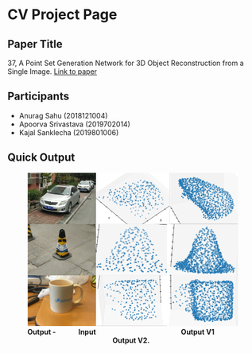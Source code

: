 # CV Project Page


## Paper Title
37, A Point Set Generation Network for 3D Object Reconstruction from a Single Image.
<a href="https://arxiv.org/pdf/1612.00603.pdf"> Link to paper</a>

## Participants
- Anurag Sahu (2018121004)
- Apoorva Srivastava (2019702014)
- Kajal Sanklecha (2019801006)

## Quick Output
 <figure>
  <img src = "./Images/Results.png"></img>
  <figcaption><b>Output - &emsp;&emsp;&emsp;Input&emsp;&emsp;&emsp;&emsp;&emsp;&emsp;&emsp;&emsp;&emsp;&emsp;&emsp;&emsp; Output V1 &emsp;&emsp;&emsp;&emsp;&emsp; &emsp;&emsp;&emsp;&emsp;&emsp;&emsp;&emsp;Output V2.</b></figcaption>
</figure> 

